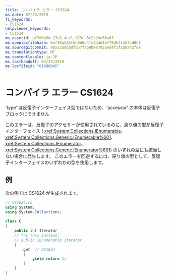 ```yaml
---
title: コンパイラ エラー CS1624
ms.date: 07/20/2015
f1_keywords:
- CS1624
helpviewer_keywords:
- CS1624
ms.assetid: af7d049d-27e2-4ce1-973c-5c2cb3e56a63
ms.openlocfilehash: 6af10a21bf6b0d6d4fc3da61ef70dbf14e7cd0b1
ms.sourcegitcommit: 9b552addadfb57fab0b9e7852ed4f1f1b8a42f8e
ms.translationtype: MT
ms.contentlocale: ja-JP
ms.lasthandoff: 04/23/2019
ms.locfileid: "61686045"
---
```

# <a name="compiler-error-cs1624"></a>コンパイラ エラー CS1624
'type' は反復子インターフェイス型ではないため、'accessor' の本体は反復子ブロックにできません  
  
 このエラーは、反復子のアクセサーが使用されているのに、戻り値の型が反復子インターフェイス ( <xref:System.Collections.IEnumerable>、 <xref:System.Collections.Generic.IEnumerable%601>、 <xref:System.Collections.IEnumerator>、 <xref:System.Collections.Generic.IEnumerator%601>) のいずれの型にも該当しない場合に発生します。 このエラーを回避するには、戻り値の型として、反復子インターフェイスのいずれかの型を使用します。  
  
## <a name="example"></a>例  
 次の例では CS1624 が生成されます。  
  
```csharp  
// CS1624.cs  
using System;  
using System.Collections;  
  
class C  
{  
    public int Iterator  
    // Try this instead:  
    // public IEnumerable Iterator  
    {  
        get  // CS1624  
        {  
            yield return 1;  
        }  
    }  
}  
```
